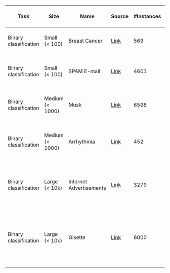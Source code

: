 | Task                  | Size            | Name                    | Source                                                                                                         | #Instances | #Features (excl. target) | #Features consider for FS                                             | Characteristics (Discrete/Continuous/Nominal/Ordinal) | Target       |
|-----------------------|-----------------|-------------------------|----------------------------------------------------------------------------------------------------------------|------------|--------------------------|-----------------------------------------------------------------------|-------------------------------------------------------|--------------|
| Binary classification | Small (< 100)   | Breast Cancer           | [Link](https://www.kaggle.com/datasets/uciml/breast-cancer-wisconsin-data)                                     | 569        | 31                       | 5, 10, 20, 30 (baseline: 31)                                          | Continuous                                            | diagnosis    |
| Binary classification | Small (< 100)   | SPAM E-mail             | [Link](https://www.openml.org/search?type=data&status=active&id=44)                                            | 4601       | 57                       | 5, 10, 20, 30, 40, 50 (baseline: 57)                                  | Continuous, Nominal                                   | class        |
| Binary classification | Medium (< 1000) | Musk                    | [Link](https://www.openml.org/search?type=data&status=active&id=1116)                                          | 6598       | 169                      | 5, 10, 25, 50, 100, 150 (baseline: 169)                               | Discrete, Continuous, Nominal                         | class        |
| Binary classification | Medium (< 1000) | Arrhythmia              | [Link](https://www.openml.org/search?type=data&status=active&id=1017)                                          | 452        | 279                      | 5, 10, 25, 50, 100, 150, 200, 250 (baseline: 279)                     | Discrete, Continuous, Nominal                         | binaryClass  |
| Binary classification | Large (< 10k)   | Internet Advertisements | [Link](https://archive.ics.uci.edu/ml/datasets/Internet+Advertisements)                                        | 3279       | 1558                     | 5, 10, 25, 50, 100, 250, 500, 1000, 1500 (baseline: 1558)             | Continuous, Nominal (in majority)                     | class        |
| Binary classification | Large (< 10k)   | Gisette                 | [Link](https://archive.ics.uci.edu/ml/datasets/Gisette)                                                        | 6000       | 5000                     | 5, 10, 25, 50, 100, 250, 500, 1000, 2000, 3000, 4000 (baseline: 5000) | Discrete                                              | Class        |
